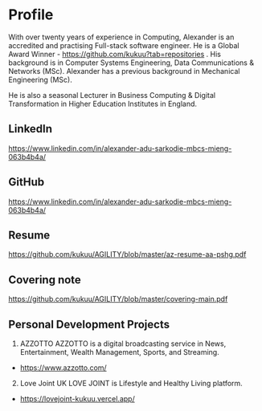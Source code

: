 # Profile
With over twenty years of experience in Computing, Alexander is an accredited and practising Full-stack software engineer. He is a Global Award Winner - https://github.com/kukuu?tab=repositories . His background is in Computer Systems Engineering, Data Communications & Networks (MSc). Alexander has a previous background in Mechanical Engineering (MSc).

He is also a seasonal Lecturer in Business Computing & Digital Transformation in Higher Education Institutes in England.

## LinkedIn 
  https://www.linkedin.com/in/alexander-adu-sarkodie-mbcs-mieng-063b4b4a/
  
## GitHub 
  https://www.linkedin.com/in/alexander-adu-sarkodie-mbcs-mieng-063b4b4a/

## Resume 
  https://github.com/kukuu/AGILITY/blob/master/az-resume-aa-pshg.pdf

## Covering note   
 https://github.com/kukuu/AGILITY/blob/master/covering-main.pdf
  
## Personal Development Projects 
  1. AZZOTTO
  AZZOTTO is a digital broadcasting service in News, Entertainment, Wealth Management, Sports, and Streaming. 
  - https://www.azzotto.com/
  
  2. Love Joint UK
  LOVE JOINT is Lifestyle and Healthy Living platform.
  - https://lovejoint-kukuu.vercel.app/


